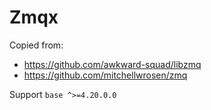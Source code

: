 # Zmqx

Copied from:

- <https://github.com/awkward-squad/libzmq>
- <https://github.com/mitchellwrosen/zmq>

Support `base ^>=4.20.0.0`
